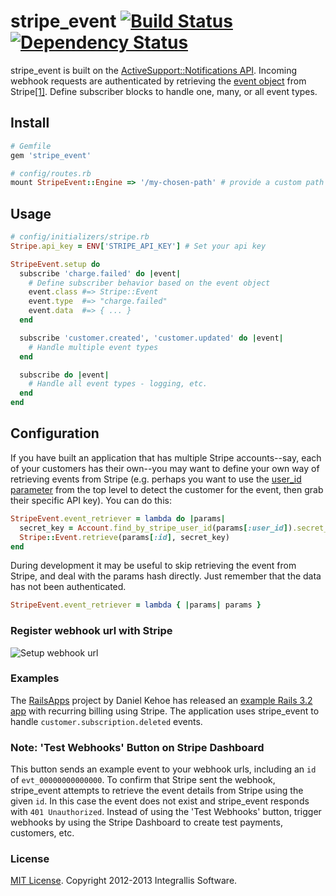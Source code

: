 # stripe_event [![Build Status](https://secure.travis-ci.org/integrallis/stripe_event.png?branch=master)](http://travis-ci.org/integrallis/stripe_event) [![Dependency Status](https://gemnasium.com/integrallis/stripe_event.png)](https://gemnasium.com/integrallis/stripe_event)

stripe_event is built on the [ActiveSupport::Notifications API](http://api.rubyonrails.org/classes/ActiveSupport/Notifications.html). Incoming webhook requests are authenticated by retrieving the [event object](https://stripe.com/docs/api?lang=ruby#event_object) from Stripe[[1]](https://answers.stripe.com/questions/what-is-the-recommended-way-to-authenticate-a-webhook-callback). Define subscriber blocks to handle one, many, or all event types.

## Install

```ruby
# Gemfile
gem 'stripe_event'
```

```ruby
# config/routes.rb
mount StripeEvent::Engine => '/my-chosen-path' # provide a custom path
```

## Usage

```ruby
# config/initializers/stripe.rb
Stripe.api_key = ENV['STRIPE_API_KEY'] # Set your api key

StripeEvent.setup do
  subscribe 'charge.failed' do |event|
    # Define subscriber behavior based on the event object
    event.class #=> Stripe::Event
    event.type  #=> "charge.failed"
    event.data  #=> { ... }
  end

  subscribe 'customer.created', 'customer.updated' do |event|
    # Handle multiple event types
  end

  subscribe do |event|
    # Handle all event types - logging, etc.
  end
end
```

## Configuration

If you have built an application that has multiple Stripe accounts--say, each of your customers has their own--you may want to define your own way of retrieving events from Stripe (e.g. perhaps you want to use the [user_id parameter](https://stripe.com/docs/apps/getting-started#webhooks) from the top level to detect the customer for the event, then grab their specific API key). You can do this:

```ruby
StripeEvent.event_retriever = lambda do |params|
  secret_key = Account.find_by_stripe_user_id(params[:user_id]).secret_key
  Stripe::Event.retrieve(params[:id], secret_key)
end
```

During development it may be useful to skip retrieving the event from Stripe, and deal with the params hash directly. Just remember that the data has not been authenticated.

```ruby
StripeEvent.event_retriever = lambda { |params| params }
```

### Register webhook url with Stripe

![Setup webhook url](https://raw.github.com/integrallis/stripe_event/master/dashboard-webhook.png "webhook setup")

### Examples

The [RailsApps](https://github.com/RailsApps) project by Daniel Kehoe has released an [example Rails 3.2 app](https://github.com/RailsApps/rails-stripe-membership-saas) with recurring billing using Stripe. The application uses stripe_event to handle `customer.subscription.deleted` events.

### Note: 'Test Webhooks' Button on Stripe Dashboard

This button sends an example event to your webhook urls, including an `id` of `evt_00000000000000`. To confirm that Stripe sent the webhook, stripe_event attempts to retrieve the event details from Stripe using the given `id`. In this case the event does not exist and stripe_event responds with `401 Unauthorized`. Instead of using the 'Test Webhooks' button, trigger webhooks by using the Stripe Dashboard to create test payments, customers, etc.

### License

[MIT License](https://github.com/integrallis/stripe_event/blob/master/LICENSE.md). Copyright 2012-2013 Integrallis Software.
